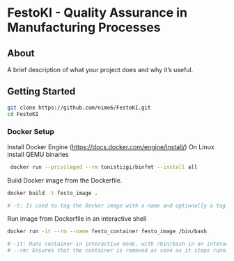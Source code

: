 # FestoKI - Quality Assurance in Manufacturing Processes


## About
A brief description of what your project does and why it’s useful.

## Getting Started

```bash
git clone https://github.com/nime6/FestoKI.git
cd FestoKI
```

### Docker Setup

Install Docker Engine (https://docs.docker.com/engine/install/)
On Linux install QEMU binaries
```bash
 docker run --privileged --rm tonistiigi/binfmt --install all
```

 
Build Docker image from the Dockerfile.

```bash
docker build -t festo_image .

# -t: Is used to tag the Docker image with a name and optionally a tag in the format name:tag
```

Run image from Dockerfile in an interactive shell

```bash
docker run -it --rm --name festo_container festo_image /bin/bash

# -it: Runs container in interactive mode, with /bin/bash in an interactive shell
# --rm: Ensures that the container is removed as soon as it stops running.
```



